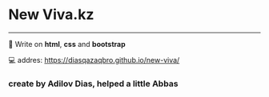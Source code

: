 # New Viva.kz
_____
:wrench: Write on **html**, **css** and **bootstrap**

:computer: addres: https://diasqazaqbro.github.io/new-viva/

### create by Adilov Dias, helped a little Abbas
